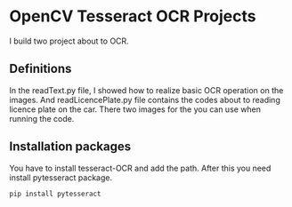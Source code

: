 # OpenCV Tesseract OCR Projects


I build two project about to OCR. 

## Definitions

In the readText.py file, I showed how to realize basic OCR operation on the images. And
readLicencePlate.py file contains the codes about to reading licence plate on the car.
There two images for the you can use when running the code.

## Installation packages

You have to  install tesseract-OCR and add the path. After this you need install pytesseract package.

```bash
pip install pytesseract

```
